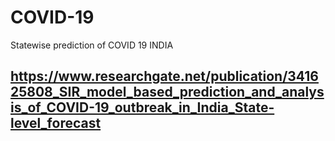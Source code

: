 # COVID-19
Statewise prediction of COVID 19 INDIA
## https://www.researchgate.net/publication/341625808_SIR_model_based_prediction_and_analysis_of_COVID-19_outbreak_in_India_State-level_forecast
